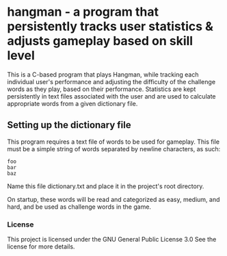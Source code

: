 # hangman - a program that persistently tracks user statistics & adjusts gameplay based on skill level

This is a C-based program that plays Hangman, while tracking each individual user's performance and adjusting the difficulty of the challenge words as they play, based on their performance. Statistics are kept persistently in text files associated with the user and are used to calculate appropriate words from a given dictionary file.

## Setting up the dictionary file

This program requires a text file of words to be used for gameplay. This file must be a simple string of words separated by newline characters, as such:

```
foo
bar
baz
```

Name this file dictionary.txt and place it in the project's root directory.

On startup, these words will be read and categorized as easy, medium, and hard, and be used as challenge words in the game.

### License

This project is licensed under the GNU General Public License 3.0 See the license for more details.
